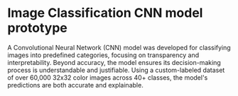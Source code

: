 # Image Classification CNN model prototype

A Convolutional Neural Network (CNN) model was developed for classifying images into predefined categories, 
focusing on transparency and interpretability. Beyond accuracy, the model ensures its decision-making process is understandable and justifiable. Using a custom-labeled dataset of over 60,000 32x32 color images across 40+ classes, the model's predictions are both accurate and explainable.
